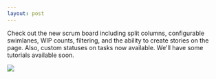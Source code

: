 ```yaml
---
layout: post
---
```


Check out the new scrum board including split columns, configurable swimlanes, WIP counts, filtering, and the ability to create stories on the page. Also, custom statuses on tasks now available. We'll have some tutorials available soon.

![](https://scrumdo-cdn.s3.amazonaws.com/manual_uploads/board.png)